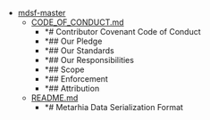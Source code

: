 - <a href = "E:\Node_projects\Node_Way\ArchivTSH_2\ArhivMetarhia_2\mdsf-master\cat.mdsf-master\dir.mdsf-master.md">mdsf-master</a>
    - <a href = "E:\Node_projects\Node_Way\ArchivTSH_2\ArhivMetarhia_2\mdsf-master\CODE_OF_CONDUCT.md">CODE_OF_CONDUCT.md</a>
        - *# Contributor Covenant Code of Conduct
        - *## Our Pledge
        - *## Our Standards
        - *## Our Responsibilities
        - *## Scope
        - *## Enforcement
        - *## Attribution
    - <a href = "E:\Node_projects\Node_Way\ArchivTSH_2\ArhivMetarhia_2\mdsf-master\README.md">README.md</a>
        - *# Metarhia Data Serialization Format
